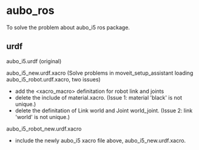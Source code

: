 # aubo_ros
To solve the problem about aubo_i5 ros package.

## urdf
aubo_i5.urdf  (original)

aubo_i5_new.urdf.xacro 
(Solve problems in moveit_setup_assistant loading aubo_i5_robot.urdf.xacro, two issues)
- add the <xacro_macro> definitation for robot link and joints
- delete the include of material.xacro. (Issue 1: material 'black' is not unique.)
- delete the definitation of Link world and Joint world_joint. (Issue 2: link 'world' is not unique.)

aubo_i5_robot_new.urdf.xacro
- include the newly aubo_i5 xacro file above, aubo_i5_new.urdf.xacro.
